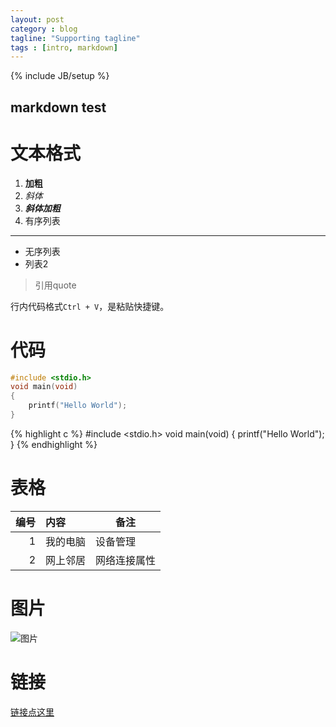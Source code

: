 ```yaml
---
layout: post
category : blog
tagline: "Supporting tagline"
tags : [intro, markdown]
---
```

{% include JB/setup %}

markdown test
---

# 文本格式

1. **加粗**
2. *斜体*
3. ***斜体加粗***
4. 有序列表  

---
* 无序列表
* 列表2

>引用quote

行内代码格式`Ctrl + V`，是粘贴快捷键。


# 代码
```c
#include <stdio.h>
void main(void)
{
	printf("Hello World");
}
```

{% highlight c %}
#include <stdio.h>
void main(void)
{
	printf("Hello World");
}
{% endhighlight %}

# 表格

|编号 | 内容 | 备注|
|----: | :---- | ----|
|1| 我的电脑 | 设备管理|
|2| 网上邻居 | 网络连接属性|

# 图片

![图片](http://jekyllcn.com/img/footer-logo.png)

# 链接

[链接点这里](http://www.baidu.com)

